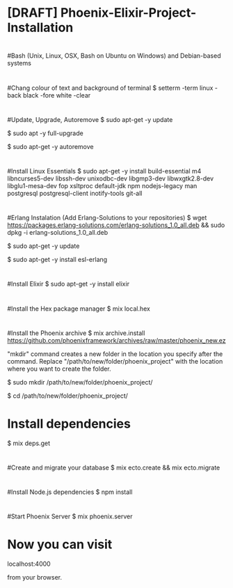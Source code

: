 # [DRAFT] Phoenix-Elixir-Project-Installation
#
#Bash (Unix, Linux, OSX, Bash on Ubuntu on Windows) and Debian-based systems
#
#Chang colour of text and background of terminal
$ setterm -term linux -back black -fore white -clear
#
#Update, Upgrade, Autoremove
$ sudo apt-get -y update

$ sudo apt -y full-upgrade

$ sudo apt-get -y autoremove
#
#Install Linux Essentials
$ sudo apt-get -y install build-essential m4 libncurses5-dev libssh-dev unixodbc-dev libgmp3-dev libwxgtk2.8-dev libglu1-mesa-dev fop xsltproc default-jdk npm nodejs-legacy man postgresql postgresql-client inotify-tools git-all
#
#Erlang Instalation (Add Erlang-Solutions to your repositories)
$ wget https://packages.erlang-solutions.com/erlang-solutions_1.0_all.deb && sudo dpkg -i erlang-solutions_1.0_all.deb

$ sudo apt-get -y update

$ sudo apt-get -y install esl-erlang
#
#Install Elixir
$ sudo apt-get -y install elixir
#
#Install the Hex package manager
$ mix local.hex
#
#Install the Phoenix archive
$ mix archive.install https://github.com/phoenixframework/archives/raw/master/phoenix_new.ez

"mkdir" command creates a new folder in the location you specify after the command. Replace "/path/to/new/folder/phoenix_project" with the location where you want to create the folder.

$ sudo mkdir /path/to/new/folder/phoenix_project/

$ cd /path/to/new/folder/phoenix_project/
#
# Install dependencies
$ mix deps.get
#
#Create and migrate your database
$ mix ecto.create && mix ecto.migrate
#
#Install Node.js dependencies
$ npm install
#
#Start Phoenix Server
$ mix phoenix.server
#
# Now you can visit 

localhost:4000 

from your browser. 
